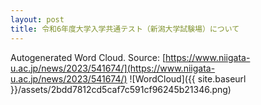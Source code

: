 ```yaml
---
layout: post
title: 令和6年度大学入学共通テスト（新潟大学試験場）について
---
```

Autogenerated Word Cloud.
Source\: [https://www.niigata-u.ac.jp/news/2023/541674/](https://www.niigata-u.ac.jp/news/2023/541674/)
![WordCloud]({{ site.baseurl }}/assets/2bdd7812cd5caf7c591cf96245b21346.png)